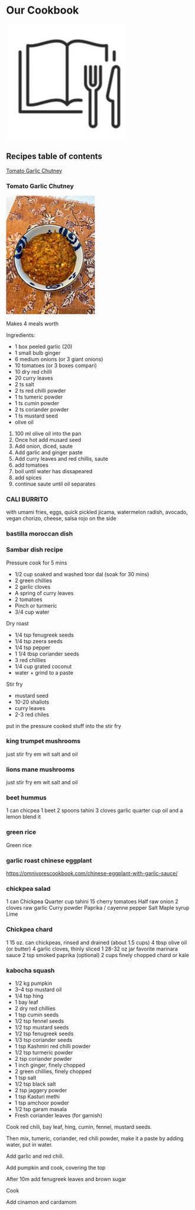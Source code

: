 # Our Cookbook

![Alt text](/photos/cookbook.jpg?raw=true "Optional Title")

## Recipes table of contents

[Tomato Garlic Chutney](#tomato-garlic-chutney)

### Tomato Garlic Chutney

![Alt text](/photos/chut.jpg?raw=true "Optional Title")

Makes 4 meals worth

Ingredients:
* 1 box peeled garlic (20)
* 1 small bulb ginger
* 6 medium onions (or 3 giant onions)
* 10 tomatoes (or 3 boxes compari)
* 10 dry red chilli 
* 20 curry leaves
* 2 ts salt
* 2 ts red chilli powder
* 1 ts tumeric powder
* 1 ts cumin powder
* 2 ts coriander powder
* 1 ts mustard seed
* olive oil

1. 100 ml olive oil into the pan
2. Once hot add musard seed
3. Add onion, diced, saute
4. Add garlic and ginger paste
5. Add curry leaves and red chillis, saute
6. add tomatoes
7. boil until water has dissapeared
8. add spices
9. continue saute until oil separates


### CALI BURRITO
with umami fries, eggs, quick pickled jicama, watermelon radish, avocado, vegan chorizo, cheese, salsa rojo on the side  

### bastilla moroccan dish 

### Sambar dish recipe
Pressure cook for 5 mins 
* 1/2 cup soaked and washed toor dal (soak for 30 mins)
* 2 green chillies
* 2 garlic cloves
* A spring of curry leaves
* 2 tomatoes
* Pinch or turmeric
* 3/4 cup water

Dry roast
* 1/4 tsp fenugreek seeds
* 1/4 tsp zeera seeds
* 1/4 tsp pepper
* 1 1/4 tbsp coriander seeds
* 3 red chillies
* 1/4 cup grated coconut
* water + grind to a paste

Stir fry
* mustard seed
* 10-20 shallots
* curry leaves
* 2-3 red chiles

put in the pressure cooked stuff into the stir fry

### king trumpet mushrooms
just stir fry em wit salt and oil

### lions mane mushrooms
just stir fry em wit salt and oil

### beet hummus
1 can chicpea 1 beet 2 spoons tahini 3 cloves garlic quarter cup oil and a lemon blend it

### green rice
Green rice

### garlic roast chinese eggplant
https://omnivorescookbook.com/chinese-eggplant-with-garlic-sauce/

### chickpea salad
1 can Chickpea 
Quarter cup tahini
15 cherry tomatoes 
Half raw onion
2 cloves raw garlic
Curry powder
Paprika / cayenne pepper 
Salt
Maple syrup
Lime

### Chickpea chard
1 15 oz. can chickpeas, rinsed and drained (about 1.5 cups)
4 tbsp olive oil (or butter)
4 garlic cloves, thinly sliced
1 28-32 oz jar favorite marinara sauce
2 tsp smoked paprika (optional)
2 cups finely chopped chard or kale

### kabocha squash

- 1/2 kg pumpkin  
- 3–4 tsp mustard oil  
- 1/4 tsp hing  
- 1 bay leaf  
- 2 dry red chillies  
- 1 tsp cumin seeds  
- 1/2 tsp fennel seeds  
- 1/2 tsp mustard seeds  
- 1/2 tsp fenugreek seeds  
- 1/3 tsp coriander seeds  
- 1 tsp Kashmiri red chilli powder  
- 1/2 tsp turmeric powder  
- 2 tsp coriander powder  
- 1 inch ginger, finely chopped  
- 2 green chillies, finely chopped  
- 1 tsp salt  
- 1/2 tsp black salt  
- 2 tsp jaggery powder  
- 1 tsp Kasturi methi  
- 1 tsp amchoor powder  
- 1/2 tsp garam masala  
- Fresh coriander leaves (for garnish) 

Cook red chili, bay leaf, hing, cumin, fennel, mustard seeds. 

Then mix, tumeric, coriander, red chili powder, make it a paste by adding water, put in water.

Add garlic and red chili.

Add pumpkin and cook, covering the top

After 10m add fenugreek leaves and brown sugar 

Cook

Add cinamon and cardamom 

